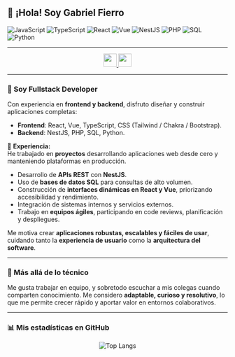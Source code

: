 ## 👋 ¡Hola! Soy Gabriel Fierro

![JavaScript](https://img.shields.io/badge/JavaScript-F7DF1E?style=for-the-badge&logo=javascript&logoColor=black)
![TypeScript](https://img.shields.io/badge/TypeScript-3178C6?style=for-the-badge&logo=typescript&logoColor=white)
![React](https://img.shields.io/badge/React-5BC0EB?style=for-the-badge&logo=react&logoColor=1746C6)
![Vue](https://img.shields.io/badge/Vue.js-35495E?style=for-the-badge&logo=vuedotjs&logoColor=4FC08D)
![NestJS](https://img.shields.io/badge/NestJS-E0234E?style=for-the-badge&logo=nestjs&logoColor=white)
![PHP](https://img.shields.io/badge/PHP-4F5B93?style=for-the-badge&logo=php&logoColor=white)
![SQL](https://img.shields.io/badge/MySQL-4479A1?style=for-the-badge&logo=mysql&logoColor=white)
![Python](https://img.shields.io/badge/Python-3776AB?style=for-the-badge&logo=python&logoColor=white)

---

<p style="text-align:center;">
<a href="https://www.linkedin.com/in/gabriel-fierro-2020/" target="_blank">
  <img height=30 src="https://img.shields.io/badge/LinkedIn-0077B5?style=for-the-badge&logo=linkedin&logoColor=white" />
</a>
<a href="mailto:fierrogabriel13@gmail.com">
  <img height=30 src="https://img.shields.io/badge/Gmail-D14836?style=for-the-badge&logo=gmail&logoColor=white" />
</a>
</p>

---

### 🚀 Soy **Fullstack Developer**

Con experiencia en **frontend y backend**, disfruto diseñar y construir aplicaciones completas:

- **Frontend**: React, Vue, TypeScript, CSS (Tailwind / Chakra / Bootstrap).
- **Backend**: NestJS, PHP, SQL, Python.

💼 **Experiencia:**  
He trabajado en **proyectos** desarrollando aplicaciones web desde cero y manteniendo plataformas en producción.

- Desarrollo de **APIs REST** con **NestJS**.
- Uso de **bases de datos SQL** para consultas de alto volumen.
- Construcción de **interfaces dinámicas en React y Vue**, priorizando accesibilidad y rendimiento.
- Integración de sistemas internos y servicios externos.
- Trabajo en **equipos ágiles**, participando en code reviews, planificación y despliegues.

Me motiva crear **aplicaciones robustas, escalables y fáciles de usar**, cuidando tanto la **experiencia de usuario** como la **arquitectura del software**.

---

### 🌟 Más allá de lo técnico

Me gusta trabajar en equipo, y sobretodo escuchar a mis colegas cuando comparten conocimiento.
Me considero **adaptable, curioso y resolutivo**, lo que me permite crecer rápido y aportar valor en entornos colaborativos.

---

### 📊 Mis estadísticas en GitHub

<div align="center">

  <img src="https://github-readme-stats.vercel.app/api/top-langs?username=gabrielfierro&show_icons=true&locale=es&layout=compact&theme=tokyonight" alt="Top Langs" />

</div>
